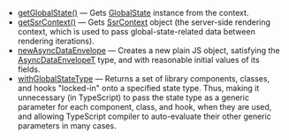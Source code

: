- [getGlobalState()](getglobalstate.md) &mdash; Gets [GlobalState]
  instance from the context.
- [getSsrContext()](getssrcontext.md) &mdash; Gets [SsrContext] object
  (the server-side rendering context, which is used to pass global-state-related
  data between rendering iterations).
- [newAsyncDataEnvelope] &mdash; Creates a new plain JS object, satisfying
  the [AsyncDataEnvelopeT] type, and with reasonable initial values of its fields.
- [withGlobalStateType] &mdash; Returns a set of library components, classes,
  and hooks "locked-in" onto a specified state type. Thus, making it unnecessary
  (in TypeScript) to pass the state type as a generic parameter for each component,
  class, and hook, when they are used, and allowing TypeScript compiler to
  auto-evaluate their other generic parameters in many cases.

[AsyncDataEnvelopeT]: /docs/api/types/async-data-envelope
[GlobalState]: /docs/api/classes/globalstate
[newAsyncDataEnvelope]: /docs/api/functions/new-async-data-envelope
[SsrContext]: /docs/api/classes/ssrcontext
[withGlobalStateType]: /docs/api/functions/with-global-state-type
